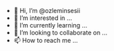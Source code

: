 - 👋 Hi, I’m @ozleminsesii
- 👀 I’m interested in ...
- 🌱 I’m currently learning ...
- 💞️ I’m looking to collaborate on ...
- 📫 How to reach me ...

<!---
ozleminsesii/ozleminsesii is a ✨ special ✨ repository because its `README.md` (this file) appears on your GitHub profile.
You can click the Preview link to take a look at your changes.
--->

